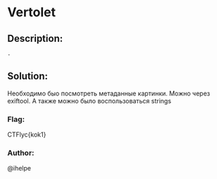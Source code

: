# Vertolet

## Description:
```
-
```

## Solution:
Необходимо быо посмотреть метаданные картинки. Можно через exiftool. А также можно было воспользоваться strings 

### Flag:
CTFlyc{kok1}
### Author:
@ihelpe